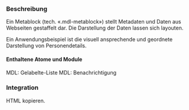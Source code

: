 ### Beschreibung
 
Ein Metablock (tech. «.mdl-metablock») stellt Metadaten und Daten aus Webseiten gestaffelt dar. Die Darstellung der Daten lassen sich layouten.
 
Ein Anwendungsbeispiel ist die visuell ansprechende und geordnete Darstellung von Personendetails.
 
#### Enthaltene Atome und Module
MDL: Gelabelte-Liste
MDL: Benachrichtigung
 
### Integration
 
HTML kopieren.
